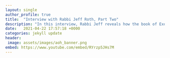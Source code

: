 ```yaml
---
layout: single
author_profile: true
title:  "Interview with Rabbi Jeff Roth, Part Two"
description: "In this interview, Rabbi Jeff reveals how the book of Exodus helps us understand how we as humanity can heal ourselves"
date:   2021-04-22 17:57:18 +0000
categories: jekyll update
header: 
 image: assets/images/aoh_banner.png
embed: https://www.youtube.com/embed/RYrzp5JHs7M
---
```


